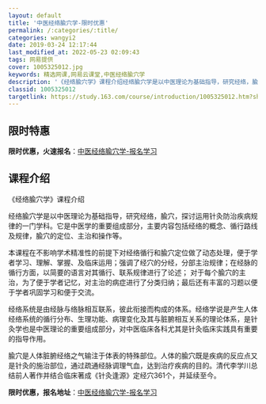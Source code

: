 ```yaml
---
layout: default
title: '中医经络腧穴学-限时优惠'
permalink: /:categories/:title/
categories: wangyi2
date: 2019-03-24 12:17:44
last_modified_at: 2022-05-23 02:09:43
tags: 网易提供
cover: 1005325012.jpg
keywords: 精选网课,网易云课堂,中医经络腧穴学
description: '《经络腧穴学》课程介绍经络腧穴学是以中医理论为基础指导，研究经络，腧穴，探讨运用针灸防治疾病规律的一门学科。它是中医学的'
classid: 1005325012
targetlink: https://study.163.com/course/introduction/1005325012.htm?share=1&shareId=1025206652&utm_campaign=share&utm_medium=iphoneShare&utm_source=&utm_u=1025206652
---
```


## 限时特惠

**限时优惠，火速报名**：[中医经络腧穴学-报名学习](https://study.163.com/course/introduction/1005325012.htm?share=1&shareId=1025206652&utm_campaign=share&utm_medium=iphoneShare&utm_source=&utm_u=1025206652)

## 课程介绍

《经络腧穴学》课程介绍



经络腧穴学是以中医理论为基础指导，研究经络，腧穴，探讨运用针灸防治疾病规律的一门学科。它是中医学的重要组成部分，主要内容包括经络的概念、循行路线及规律，腧穴的定位、主治和操作等。



本课程在不影响学术精准性的前提下对经络循行和腧穴定位做了动态处理，便于学者学习、理解、掌握、及临床运用；强调了经穴的分经，分部主治规律；在经脉的循行方面，以简要的语言对其循行、联系规律进行了论述； 对于每个腧穴的主治，为了便于学者记忆，对主治的病症进行了分类归纳；最后还有丰富的习题以便于学者巩固学习和便于交流。



经络系统是由经脉与络脉相互联系，彼此衔接而构成的体系。经络学说是产生人体经络系统的循行分布、生理功能、病理变化及其与脏腑相互关系的理论体系，是针灸学也是中医理论的重要组成部分，对中医临床各科尤其是针灸临床实践具有重要的指导作用。



腧穴是人体脏腑经络之气输注于体表的特殊部位。人体的腧穴既是疾病的反应点又是针灸的施治部位，通过疏通经脉调理气血，达到治疗疾病的目的。清代李学川总结前人著作并结合临床著成《针灸逢源》定经穴361个，并延续至今。

**限时优惠，报名地址**：[中医经络腧穴学-报名学习](https://study.163.com/course/introduction/1005325012.htm?share=1&shareId=1025206652&utm_campaign=share&utm_medium=iphoneShare&utm_source=&utm_u=1025206652)

